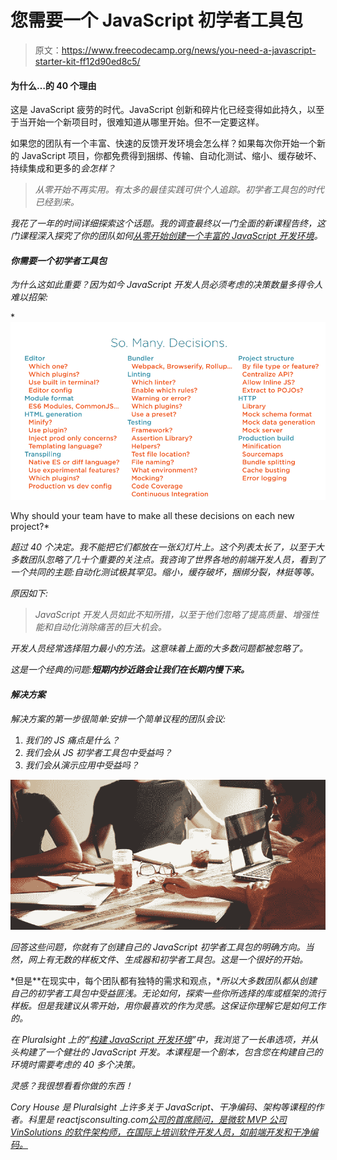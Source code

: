 # 您需要一个 JavaScript 初学者工具包

> 原文：<https://www.freecodecamp.org/news/you-need-a-javascript-starter-kit-ff12d90ed8c5/>

#### 为什么…的 40 个理由

这是 JavaScript 疲劳的时代。JavaScript 创新和碎片化已经变得如此持久，以至于当开始一个新项目时，很难知道从哪里开始。但不一定要这样。

如果您的团队有一个丰富、快速的反馈开发环境会怎么样？如果每次你开始一个新的 JavaScript 项目，你都免费得到捆绑、传输、自动化测试、缩小、缓存破坏、持续集成和更多的*会怎样？*

> *从零开始不再实用。有太多的最佳实践可供个人追踪。初学者工具包的时代已经到来。*

*我花了一年的时间详细探索这个话题。我的调查最终以一门全面的新课程告终，这门课程深入探究了你的团队如何[从零开始创建一个丰富的 JavaScript 开发环境](https://app.pluralsight.com/library/courses/javascript-development-environment/table-of-contents)。*

#### *你需要一个初学者工具包*

*为什么这如此重要？因为如今 JavaScript 开发人员必须考虑的决策数量多得令人难以招架:*

*![DAXiC9GWSnabR60dTa784gysUqqboQjNgZrV](img/f539c935e217b94cf00364e5fbb16756.png)

Why should your team have to make all these decisions on each new project?* 

*超过 40 个决定。我不能把它们都放在一张幻灯片上。这个列表太长了，以至于大多数团队忽略了几十个重要的关注点。我咨询了世界各地的前端开发人员，看到了一个共同的主题:自动化测试极其罕见。缩小，缓存破坏，捆绑分裂，林挺等等。*

*原因如下:*

> *JavaScript 开发人员如此不知所措，以至于他们忽略了提高质量、增强性能和自动化消除痛苦的巨大机会。*

*开发人员经常选择阻力最小的方法。这意味着上面的大多数问题都被忽略了。*

*这是一个经典的问题:**短期内抄近路会让我们在长期内慢下来。***

#### *解决方案*

*解决方案的第一步很简单:安排一个简单议程的团队会议:*

1.  *我们的 JS 痛点是什么？*
2.  *我们会从 JS 初学者工具包中受益吗？*
3.  *我们会从演示应用中受益吗？*

*![ik6dziHODiaeNc7WOwjru6toZhNtVCbgbACD](img/ef1355afd0b4b5704c7b167e7e9cbdcd.png)*

*回答这些问题，你就有了创建自己的 JavaScript 初学者工具包的明确方向。当然，网上有无数的样板文件、生成器和初学者工具包。这是一个很好的开始。*

*但是**在现实中，每个团队都有独特的需求和观点，**所以大多数团队都从创建自己的初学者工具包中受益匪浅。无论如何，探索一些你所选择的库或框架的流行样板。但是我建议从零开始，用你最喜欢的作为灵感。这保证你理解它是如何工作的。*

*在 Pluralsight 上的“[构建 JavaScript 开发环境](https://app.pluralsight.com/library/courses/javascript-development-environment/table-of-contents)”中，我浏览了一长串选项，并从头构建了一个健壮的 JavaScript 开发。本课程是一个剧本，包含您在构建自己的环境时需要考虑的 40 多个决策。*

*灵感？我很想看看你做的东西！*

*Cory House 是 Pluralsight 上许多关于 JavaScript、干净编码、架构等课程的作者。科里是 reactjsconsulting.com[公司的首席顾问，是微软 MVP 公司 VinSolutions 的软件架构师，在国际上培训软件开发人员，如前端开发和干净编码。](http://reactjsconsulting.com)*